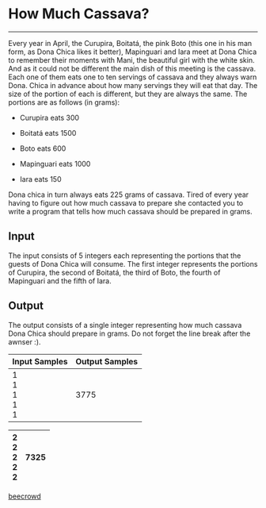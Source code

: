 # How Much Cassava?

---

Every year in April, the Curupira, Boitatá, the pink Boto (this one in his man form, as Dona Chica likes it better), Mapinguari and Iara meet at Dona Chica to remember their moments with Mani, the beautiful girl with the white skin. And as it could not be different the main dish of this meeting is the cassava. Each one of them eats one to ten 
servings of cassava and they always warn Dona. Chica in advance about how many servings they will eat that day. The size of the portion of each is different, but they are always the same. The portions are as follows (in grams):

- Curupira eats 300

- Boitatá eats 1500

- Boto eats 600

- Mapinguari eats 1000

- Iara eats 150

Dona chica in turn always eats 225 grams of cassava. Tired of every year having to figure out how much cassava to prepare she contacted you to write a program that tells how much cassava should be prepared in grams.

## Input

The input consists of 5 integers each representing the portions that the guests of Dona Chica will consume. The first integer represents the portions of Curupira, the second of Boitatá, the third of Boto, the fourth of Mapinguari and the fifth of Iara.

## Output

The output consists of a single integer representing how much cassava Dona Chica should prepare in grams. Do not forget the line break after the awnser :).

| Input Samples                 | Output Samples |
| ----------------------------- | -------------- |
| 1 <br/>1 <br/>1 <br/>1 <br/>1 | 3775           |

| 2 <br/>2 <br/>2 <br/>2 <br/>2 | 7325 |
| ----------------------------- | ---- |

[beecrowd](https://www.beecrowd.com.br/judge/en/problems/view/2936)
